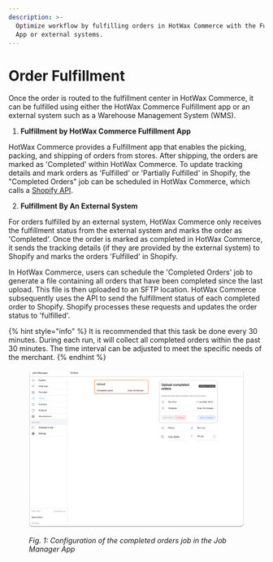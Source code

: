```yaml
---
description: >-
  Optimize workflow by fulfilling orders in HotWax Commerce with the Fulfillment
  App or external systems.
---
```


# Order Fulfillment

Once the order is routed to the fulfillment center in HotWax Commerce, it can be fulfilled using either the HotWax Commerce Fulfillment app or an external system such as a Warehouse Management System (WMS).

1. **Fulfillment by HotWax Commerce Fulfillment App**

HotWax Commerce provides a Fulfillment app that enables the picking, packing, and shipping of orders from stores. After shipping, the orders are marked as 'Completed' within HotWax Commerce. To update tracking details and mark orders as 'Fulfilled' or 'Partially Fulfilled' in Shopify, the "Completed Orders" job can be scheduled in HotWax Commerce, which calls a [Shopify API](https://shopify.dev/docs/api/admin-rest/2023-04/resources/fulfillment#post-fulfillments-fulfillment-id-update-tracking).

2. **Fulfillment By An External System**

For orders fulfilled by an external system, HotWax Commerce only receives the fulfillment status from the external system and marks the order as 'Completed'. Once the order is marked as completed in HotWax Commerce, it sends the tracking details (if they are provided by the external system) to Shopify and marks the orders 'Fulfilled' in Shopify.

In HotWax Commerce, users can schedule the 'Completed Orders' job to generate a file containing all orders that have been completed since the last upload. This file is then uploaded to an SFTP location. HotWax Commerce subsequently uses the API to send the fulfillment status of each completed order to Shopify. Shopify processes these requests and updates the order status to 'fulfilled'.

{% hint style="info" %}
It is recommended that this task be done every 30 minutes. During each run, it will collect all completed orders within the past 30 minutes. The time interval can be adjusted to meet the specific needs of the merchant.
{% endhint %}

<figure><img src="../../.gitbook/assets/25.png" alt=""><figcaption><p><em>Fig. 1: Configuration of the completed orders job in the Job Manager App</em></p></figcaption></figure>

